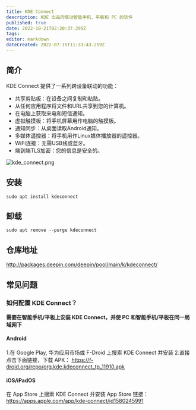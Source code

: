 ```yaml
---
title: KDE Connect
description: KDE 出品的联动智能手机、平板和 PC 的软件
published: true
date: 2022-10-21T02:20:37.295Z
tags: 
editor: markdown
dateCreated: 2022-07-15T11:33:43.259Z
---
```


## 简介
KDE Connect 提供了一系列跨设备联动的功能：
- 共享剪贴板：在设备之间复制和粘贴。
- 从任何应用程序将文件和URL共享到您的计算机。
- 在电脑上获取来电和短信通知。
- 虚拟触摸板：将手机屏幕用作电脑的触摸板。
- 通知同步：从桌面读取Android通知。
- 多媒体遥控器：将手机用作Linux媒体播放器的遥控器。
- WiFi连接：无需USB线或蓝牙。
- 端到端TLS加密：您的信息是安全的。

![kde_connect.png](/kde_connect.png)
## 安装
```
sudo apt install kdeconnect
```

## 卸载
```
sudo apt remove --purge kdeconnect
```

## 仓库地址
http://packages.deepin.com/deepin/pool/main/k/kdeconnect/
## 常见问题
### 如何配置 KDE Connect？
**需要在智能手机/平板上安装 KDE Connect，并使 PC 和智能手机/平板在同一局域网下**
#### Android
1.在 Google Play, 华为应用市场或 F-Droid 上搜索 KDE Connect 并安装
2.直接点击下面链接，下载 APK：
https://f-droid.org/repo/org.kde.kdeconnect_tp_11910.apk
#### iOS/iPadOS
在 App Store 上搜索 KDE Connect 并安装
App Store 链接：https://apps.apple.com/app/kde-connect/id1580245991
